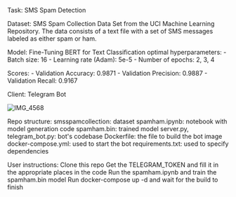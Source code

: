 Task: SMS Spam Detection 

Dataset: SMS Spam Collection Data Set from the UCI Machine Learning Repository. The data consists of a text file with a set of SMS messages labeled as either spam or ham.

Model: Fine-Tuning BERT for Text Classification
	optimal hyperparameters:
		- Batch size: 16 
		- Learning rate (Adam): 5e-5 
		- Number of epochs: 2, 3, 4

Scores: 
	 - Validation Accuracy: 0.9871
	 - Validation Precision: 0.9887
	 - Validation Recall: 0.9167


Client: Telegram Bot

![IMG_4568](https://user-images.githubusercontent.com/105422158/202901250-922c0b8e-f6d3-4bff-b03c-9642f2455e5e.PNG)


Repo structure: 
	smsspamcollection: dataset
	spamham.ipynb: notebook with model generation code 
	spamham.bin: trained model 
	server.py, telegram_bot.py: bot's codebase
	Dockerfile: the file to build the bot image 
	docker-compose.yml: used to start the bot 
	requirements.txt: used to specify dependencies

User instructions: 
Clone this repo 
Get the TELEGRAM_TOKEN and fill it in the appropriate places in the code
Run the spamham.ipynb and train the spamham.bin model
Run docker-compose up -d and wait for the build to finish 
